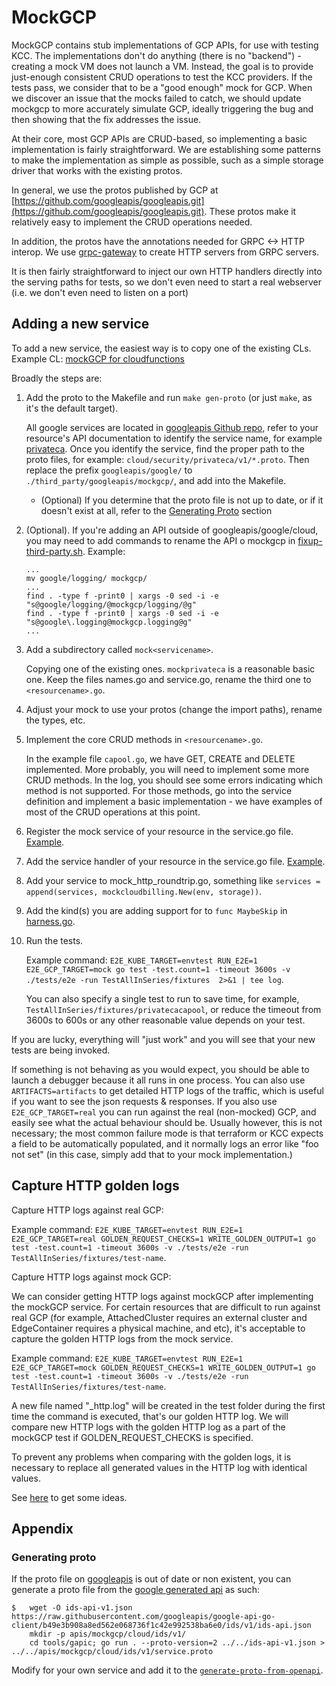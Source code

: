 # MockGCP 

MockGCP contains stub implementations of GCP APIs, for use with testing KCC.  The implementations
don't do anything (there is no "backend") - creating a mock VM does not launch a VM.  Instead, the
goal is to provide just-enough consistent CRUD operations to test the KCC providers.
If the tests pass, we consider that to be a "good enough" mock for GCP.  When
we discover an issue that the mocks failed to catch, we should update mockgcp
to more accurately simulate GCP, ideally triggering the bug and then showing
that the fix addresses the issue.

At their core, most GCP APIs are CRUD-based, so implementing a basic implementation is fairly straightforward.
We are establishing some patterns to make the implementation as simple as possible, such as a simple
storage driver that works with the existing protos.

In general, we use the protos published by GCP at [https://github.com/googleapis/googleapis.git](https://github.com/googleapis/googleapis.git).  These protos make it relatively easy to implement the CRUD operations needed.

In addition, the protos have the annotations needed for GRPC <-> HTTP interop.
We use [grpc-gateway](https://github.com/grpc-ecosystem/grpc-gateway) to create HTTP servers from GRPC servers.

It is then fairly straightforward to inject our own HTTP handlers directly into the serving paths
for tests, so we don't even need to start a real webserver (i.e. we don't even need to listen on a port)

## Adding a new service

To add a new service, the easiest way is to copy one of the existing CLs. Example CL: [mockGCP for cloudfunctions](https://github.com/GoogleCloudPlatform/k8s-config-connector/pull/869)

Broadly the steps are:

1. Add the proto to the Makefile and run `make gen-proto` (or just `make`, as it's the default target).

   All google services are located in [googleapis Github repo](https://github.com/googleapis/googleapis/tree/master/google),
   refer to your resource's API documentation to identify the service name, for example [privateca](https://cloud.google.com/certificate-authority-service/docs/reference/rest#service:-privateca.googleapis.com).
   Once you identify the service, find the proper path to the proto files, for example:
   `cloud/security/privateca/v1/*.proto`. Then replace the prefix `googleapis/google/` to `./third_party/googleapis/mockgcp/`,
   and add into the Makefile.

     * (Optional) If you determine that the proto file is not up to date, or if it doesn't exist at all, refer to the [Generating Proto](#generating-proto) section
   
1. (Optional). If you're adding an API outside of googleapis/google/cloud,
   you may need to add commands to rename the API o mockgcp in [fixup-third-party.sh](fixup-third-party.sh). Example:
   ```
   ...
   mv google/logging/ mockgcp/
   ...
   find . -type f -print0 | xargs -0 sed -i -e "s@google/logging/@mockgcp/logging/@g"
   find . -type f -print0 | xargs -0 sed -i -e "s@google\.logging@mockgcp.logging@g"
   ...
   ```

1. Add a subdirectory called `mock<servicename>`.

   Copying one of the existing ones. `mockprivateca` is a reasonable basic one. Keep the files names.go and service.go,
   rename the third one to `<resourcename>.go`. 
1. Adjust your mock to use your protos (change the import paths), rename the types, etc.
1. Implement the core CRUD methods in `<resourcename>.go`.

   In the example file `capool.go`, we have GET, CREATE and DELETE implemented. More probably, you will need to implement
   some more CRUD methods.  In the log, you should see some errors indicating which method is not supported.
   For those methods, go into the service definition and implement a basic implementation - we have
   examples of most of the CRUD operations at this point.
1. Register the mock service of your resource in the service.go file.
   [Example](https://github.com/GoogleCloudPlatform/k8s-config-connector/blob/d10e4ac6241a454c995006ce2c83b5c4d20bb510/mockgcp/mockaiplatform/service.go#L58).
1. Add the service handler of your resource in the service.go file.
   [Example](https://github.com/GoogleCloudPlatform/k8s-config-connector/blob/d10e4ac6241a454c995006ce2c83b5c4d20bb510/mockgcp/mockaiplatform/service.go#L62).
1. Add your service to mock_http_roundtrip.go, something like `services = append(services, mockcloudbilling.New(env, storage))`.
1. Add the kind(s) you are adding support for to `func MaybeSkip` in
   [harness.go](https://github.com/GoogleCloudPlatform/k8s-config-connector/blob/master/config/tests/samples/create/harness.go).
1. Run the tests.

   Example command: `E2E_KUBE_TARGET=envtest RUN_E2E=1 E2E_GCP_TARGET=mock go test -test.count=1 -timeout 3600s -v ./tests/e2e -run TestAllInSeries/fixtures  2>&1 | tee log`.

   You can also specify a single test to run to save time, for example, `TestAllInSeries/fixtures/privatecacapool`, or
   reduce the timeout from 3600s to 600s or any other reasonable value depends on your test.

If you are lucky, everything will "just work" and you will see that your new tests are being invoked.

If something is not behaving as you would expect, you should be able to launch a debugger because it all runs in one process.
You can also use `ARTIFACTS=artifacts` to get detailed HTTP logs of the traffic, which is useful if you want to see the json requests & responses.
If you also use `E2E_GCP_TARGET=real` you can run against the real (non-mocked) GCP, and easily see what the actual behaviour should be.
Usually however, this is not necessary; the most common failure mode is that terraform or KCC expects a field to be automatically populated,
and it normally logs an error like "foo not set" (in this case, simply add that to your mock implementation.)

## Capture HTTP golden logs

Capture HTTP logs against real GCP:

Example command: `E2E_KUBE_TARGET=envtest RUN_E2E=1 E2E_GCP_TARGET=real GOLDEN_REQUEST_CHECKS=1 WRITE_GOLDEN_OUTPUT=1 go test -test.count=1 -timeout 3600s -v ./tests/e2e -run TestAllInSeries/fixtures/test-name`.

Capture HTTP logs against mock GCP:

We can consider getting HTTP logs against mockGCP after implementing the mockGCP service.
For certain resources that are difficult to run against real GCP (for example, AttachedCluster requires an external cluster and EdgeContainer requires a physical machine, and etc), 
it's acceptable to capture the golden HTTP logs from the mock service.

Example command: `E2E_KUBE_TARGET=envtest RUN_E2E=1 E2E_GCP_TARGET=mock GOLDEN_REQUEST_CHECKS=1 WRITE_GOLDEN_OUTPUT=1 go test -test.count=1 -timeout 3600s -v ./tests/e2e -run TestAllInSeries/fixtures/test-name`.

A new file named "_http.log" will be created in the test folder during the first time the command is executed, that's our golden HTTP log.
We will compare new HTTP logs with the golden HTTP log as a part of the mockGCP test if GOLDEN_REQUEST_CHECKS is specified.

To prevent any problems when comparing with the golden logs, it is necessary to replace all generated values in the HTTP log with identical values.

See [here](https://github.com/GoogleCloudPlatform/k8s-config-connector/blob/master/tests/e2e/unified_test.go#L167-L329) to get some ideas.

## Appendix

### Generating proto

If the proto file on [googleapis](https://github.com/googleapis/googleapis/commits/1e4137870560340a14700618a05e2d7162326af7/google/cloud/ids/v1/ids.proto) is out of date or non existent, you can generate a proto file from the [google generated api](https://github.com/googleapis/google-api-go-client/tree/b49e3b908a8ed562e068736f1c42e992538ba6e0) as such:

```shell
$ 	wget -O ids-api-v1.json https://raw.githubusercontent.com/googleapis/google-api-go-client/b49e3b908a8ed562e068736f1c42e992538ba6e0/ids/v1/ids-api.json
	mkdir -p apis/mockgcp/cloud/ids/v1/
	cd tools/gapic; go run . --proto-version=2 ../../ids-api-v1.json > ../../apis/mockgcp/cloud/ids/v1/service.proto
```

Modify for your own service and add it to the [`generate-proto-from-openapi`](https://github.com/GoogleCloudPlatform/k8s-config-connector/blob/bbdd7e244a8e9c1259ab939aa233c63fb38db1c2/mockgcp/Makefile#L73-L74).